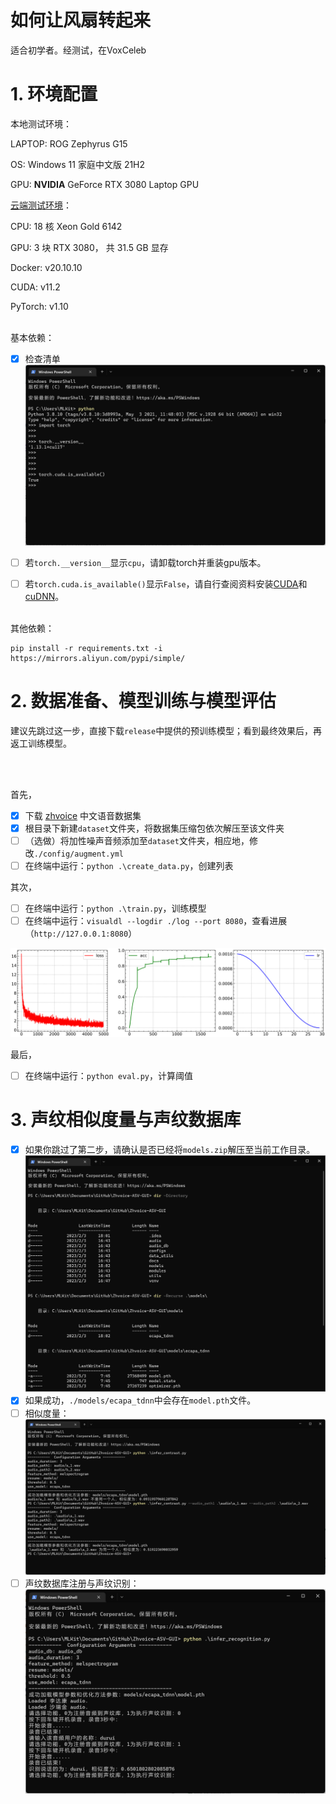 # 如何让风扇转起来
适合初学者。经测试，在VoxCeleb

# 1. 环境配置
本地测试环境：

LAPTOP: ROG Zephyrus G15

OS: Windows 11 家庭中文版 21H2

GPU: **NVIDIA** GeForce RTX 3080 Laptop GPU

[云端测试环境](https://featurize.cn?s=cec3c4645c8c4946ba70369eb99d5529)：

CPU: 18 核 Xeon Gold 6142

GPU: 3 块 RTX 3080， 共 31.5 GB 显存

Docker: v20.10.10

CUDA: v11.2

PyTorch: v1.10

<br/>
基本依赖：

- [x] 检查清单
![img](DURUII/res/torch.png)
- [ ] 若`torch.__version__`显示`cpu`，请卸载torch并重装gpu版本。

- [ ] 若`torch.cuda.is_available()`显示`False`，请自行查阅资料安装[CUDA](https://developer.nvidia.com/cuda-downloads)和[cuDNN](https://developer.nvidia.com/rdp/cudnn-download)。


<br/>
其他依赖：

```shell
pip install -r requirements.txt -i https://mirrors.aliyun.com/pypi/simple/
```

# 2. 数据准备、模型训练与模型评估
建议先跳过这一步，直接下载`release`中提供的预训练模型；看到最终效果后，再返工训练模型。

<br/>
<br/>

首先，

- [x] 下载 [zhvoice](https://github.com/fighting41love/zhvoice) 中文语音数据集
- [x] 根目录下新建`dataset`文件夹，将数据集压缩包依次解压至该文件夹
- [ ] （选做）将加性噪声音频添加至`dataset`文件夹，相应地，修改`./config/augment.yml`
- [ ] 在终端中运行：`python .\create_data.py`，创建列表

其次，

- [ ] 在终端中运行：`python .\train.py`，训练模型
- [ ] 在终端中运行：`visualdl --logdir ./log --port 8080`，查看进展（`http://127.0.0.1:8080`）

![](DURUII/res/res.svg)

最后，

- [ ] 在终端中运行：`python eval.py`，计算阈值

# 3. 声纹相似度量与声纹数据库
- [x] 如果你跳过了第二步，请确认是否已经将`models.zip`解压至当前工作目录。
![img](DURUII/res/models.png)
- [x] 如果成功，`./models/ecapa_tdnn`中会存在`model.pth`文件。
- [ ] 相似度量：
![img](DURUII/res/contrast.png)
- [ ] 声纹数据库注册与声纹识别：
![img](DURUII/res/recg.png)